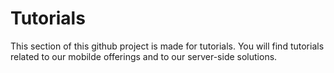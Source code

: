 # Tutorials
This section of this github project is made for tutorials. You will find tutorials related to our mobilde offerings and to our server-side solutions.